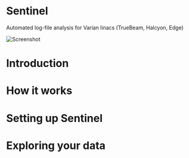 # Sentinel
Automated log-file analysis for Varian linacs (TrueBeam, Halcyon, Edge)


![Screenshot](MainScreen.PNG)

# Introduction

# How it works

# Setting up Sentinel

# Exploring your data
